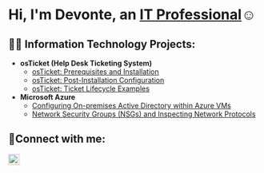 <h1>Hi, I'm Devonte, an <a href="https://www.linkedin.com/in/devonte-j-carmon">IT Professional</a>☺</h1>

<h2>👨‍💻 Information Technology Projects:</h2>

- <b>osTicket (Help Desk Ticketing System)</b>
  - [osTicket: Prerequisites and Installation](https://github.com/DevonteCarmon/osticket-prereqs)
  - [osTicket: Post-Installation Configuration](https://github.com/DevonteCarmon/post-install-config)
  - [osTicket: Ticket Lifecycle Examples](https://github.com/DevonteCarmon/ticket-lifecycle)
- <b>Microsoft Azure</b>
  - [Configuring On-premises Active Directory within Azure VMs](https://github.com/DevonteCarmon/configure-ad)
  - [Network Security Groups (NSGs) and Inspecting Network Protocols](https://github.com/DevonteCarmon/azure-network-protocols)

<h2>🤳Connect with me:</h2>


[<img align="left" alt="Devonte | LinkedIn" width="22px" src="https://cdn.jsdelivr.net/npm/simple-icons@v3/icons/linkedin.svg" />][linkedin]




[linkedin]: https://www.linkedin.com/in/devonte-j-carmon
